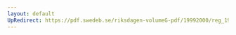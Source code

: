 ```yaml
---
layout: default
UpRedirect: https://pdf.swedeb.se/riksdagen-volumeG-pdf/19992000/reg_19992000/reg_19992000_0164.pdf
---
```


